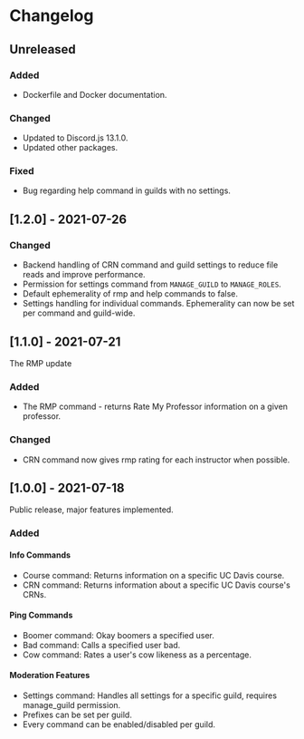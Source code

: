 # Changelog

## Unreleased
### Added
- Dockerfile and Docker documentation.
### Changed
- Updated to Discord.js 13.1.0.
- Updated other packages.
### Fixed
- Bug regarding help command in guilds with no settings.

## [1.2.0] - 2021-07-26
### Changed
- Backend handling of CRN command and guild settings to reduce file reads and improve performance.
- Permission for settings command from `MANAGE_GUILD` to `MANAGE_ROLES`.
- Default ephemerality of rmp and help commands to false.
- Settings handling for individual commands. Ephemerality can now be set per command and guild-wide.

## [1.1.0] - 2021-07-21
The RMP update
### Added
- The RMP command - returns Rate My Professor information on a given professor.
### Changed
- CRN command now gives rmp rating for each instructor when possible.

## [1.0.0] - 2021-07-18
Public release, major features implemented.
### Added
#### Info Commands
- Course command: Returns information on a specific UC Davis course.
- CRN command: Returns information about a specific UC Davis course's CRNs.
#### Ping Commands
- Boomer command: Okay boomers a specified user.
- Bad command: Calls a specified user bad.
- Cow command: Rates a user's cow likeness as a percentage.
#### Moderation Features
- Settings command: Handles all settings for a specific guild, requires manage_guild permission.
- Prefixes can be set per guild.
- Every command can be enabled/disabled per guild.
